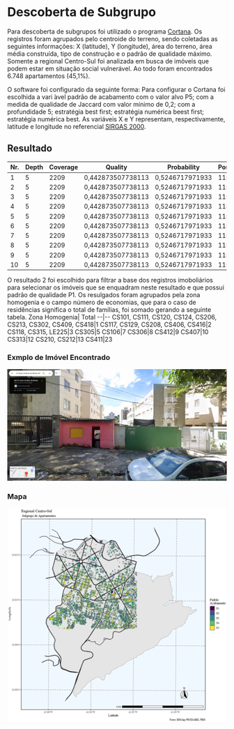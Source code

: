 # Descoberta de Subgrupo

Para descoberta de subgrupos foi utilizado o programa [Cortana](https://datamining.liacs.nl/cortana.html). Os registros foram agrupados pelo centroide do terreno, sendo coletadas as seguintes informações: X (latitude), Y (longitude), área do terreno, área média construída, tipo de construção e o padrão de qualidade máximo. Somente a regional Centro-Sul foi analizada em busca de imóveis que podem estar em situação social vulnerável. Ao todo foram encontrados 6.748 apartamentos (45,1%).

O software foi configurado da seguinte forma:
Para configurar o Cortana foi escolhida a vari ́avel padrão de acabamento com o valor alvo P5; com a medida de qualidade de Jaccard com valor mínimo de 0,2; com a profundidade 5; estratégia best first; estratégia numérica beest first; estratégia numérica best.
As variáveis X e Y representam, respectivamente, latitude e longitude no referencial [SIRGAS 2000](https://www.ibge.gov.br/geociencias/informacoes-sobre-posicionamento-geodesico/sirgas.html).

## Resultado
Nr.|Depth|Coverage|Quality|Probability|Positives|Conditions
--|--|--|--|--|--|--
1|5|2209|0,442873507738113|0,5246717971933|1159|NaN|AREA_CONSTRUCAO <= 3444.27 AND AREA_CONSTRUCAO >= 423.0 AND X <= 614227.2 AND AREA_TERRENO >= 441.0 AND Y <= 7796076.5
2|5|2209|0,442873507738113|0,5246717971933|1159|NaN|AREA_CONSTRUCAO <= 3444.27 AND AREA_CONSTRUCAO >= 423.0 AND AREA_TERRENO >= 441.0 AND X <= 614227.2 AND Y <= 7796076.5
3|5|2209|0,442873507738113|0,5246717971933|1159|NaN|AREA_CONSTRUCAO <= 3444.27 AND AREA_CONSTRUCAO >= 423.0 AND AREA_TERRENO >= 441.0 AND Y <= 7796076.5 AND X <= 614227.2
4|5|2209|0,442873507738113|0,5246717971933|1159|NaN|AREA_CONSTRUCAO >= 423.0 AND X <= 614227.2 AND X >= 608975.7 AND AREA_TERRENO >= 441.0 AND Y <= 7796076.5
5|5|2209|0,442873507738113|0,5246717971933|1159|NaN|AREA_CONSTRUCAO >= 423.0 AND X <= 614227.2 AND AREA_TERRENO >= 441.0 AND X >= 608975.7 AND Y <= 7796076.5
6|5|2209|0,442873507738113|0,5246717971933|1159|NaN|AREA_CONSTRUCAO >= 423.0 AND X <= 614227.2 AND AREA_TERRENO >= 441.0 AND Y <= 7796076.5 AND X >= 608975.7
7|5|2209|0,442873507738113|0,5246717971933|1159|NaN|AREA_CONSTRUCAO >= 423.0 AND X <= 614227.2 AND AREA_TERRENO >= 441.0 AND Y <= 7796076.5 AND AREA_CONSTRUCAO <= 3444.27
8|5|2209|0,442873507738113|0,5246717971933|1159|NaN|AREA_CONSTRUCAO >= 423.0 AND X <= 614227.2 AND AREA_TERRENO >= 441.0 AND AREA_CONSTRUCAO <= 3444.27 AND Y <= 7796076.5
9|5|2209|0,442873507738113|0,5246717971933|1159|NaN|AREA_CONSTRUCAO >= 423.0 AND X <= 614227.2 AND AREA_CONSTRUCAO <= 3444.27 AND AREA_TERRENO >= 441.0 AND Y <= 7796076.5
10|5|2209|0,442873507738113|0,5246717971933|1159|NaN|AREA_CONSTRUCAO >= 423.0 AND X >= 608975.7 AND X <= 614227.2 AND AREA_TERRENO >= 441.0 AND Y <= 7796076.5


O resultado 2 foi escolhido para filtrar a base dos registros imoboliários para selecionar os imóveis que se enquadram neste resultado e que possui padrão de qualidade P1. Os resulgados foram agrupados pela zona homogenia e o campo número de economias, que para o caso de residências significa o total de famílias, foi somado gerando a seguinte tabela.
Zona Homogenia| Total
--|--
CS101, CS111, CS120, CS124, CS206, CS213, CS302, CS409, CS418|1
CS117, CS129, CS208, CS406, CS416|2
CS118, CS315, LE225|3
CS305|5
CS106|7
CS306|8
CS412|9
CS407|10
CS313|12
CS210, CS212|13
CS411|23

### Exmplo de Imóvel Encontrado
![alt Perfil por Regionais](https://raw.githubusercontent.com/guinamen/aprendizado/main/Imagens/gentrificacao.png)

### Mapa
![alt Perfil por Regionais](https://raw.githubusercontent.com/guinamen/aprendizado/main/Imagens/cortana-ap.png)

